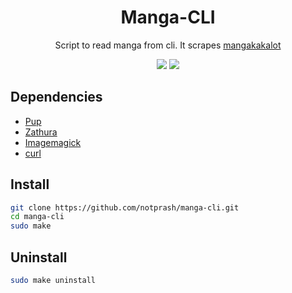 <h1 align="center"> Manga-CLI </h1>
<p align="center">Script to read manga from cli. It scrapes <a href="https://mangakakalot.com/">mangakakalot</a></p>
<p align="center">
  <img src="https://img.shields.io/github/stars/notprash/manga-cli?logo=startrek&logoColor=%23f8f8f2&style=for-the-badge" />
  <img src="https://img.shields.io/github/issues/notprash/manga-cli?color=%23f8f8f2&logo=theregister&style=for-the-badge" />
</p>

## Dependencies
- [Pup](https://github.com/ericchiang/pup)
- [Zathura](https://github.com/pwmt/zathura)
- [Imagemagick](https://imagemagick.org/index.php)
- [curl](https://curl.se/)

## Install
```bash
git clone https://github.com/notprash/manga-cli.git
cd manga-cli
sudo make
```

## Uninstall
```bash
sudo make uninstall
```



